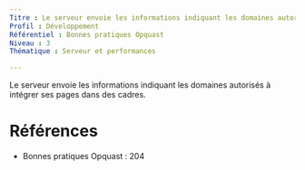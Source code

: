 ```yaml
---
Titre : Le serveur envoie les informations indiquant les domaines autorisés à intégrer ses pages dans des cadres.
Profil : Développement
Référentiel : Bonnes pratiques Opquast
Niveau : 3
Thématique : Serveur et performances

---
```

Le serveur envoie les informations indiquant les domaines autorisés à intégrer ses pages dans des cadres.

# Références

*   Bonnes pratiques Opquast : 204